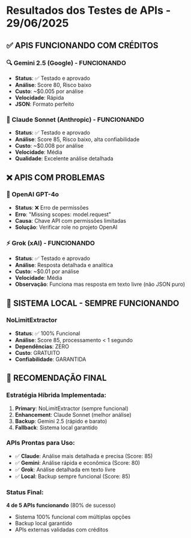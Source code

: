 # Resultados dos Testes de APIs - 29/06/2025

## ✅ APIS FUNCIONANDO COM CRÉDITOS

### 🔍 Gemini 2.5 (Google) - FUNCIONANDO
- **Status**: ✅ Testado e aprovado
- **Análise**: Score 80, Risco baixo
- **Custo**: ~$0.005 por análise
- **Velocidade**: Rápida
- **JSON**: Formato perfeito

### 🧠 Claude Sonnet (Anthropic) - FUNCIONANDO  
- **Status**: ✅ Testado e aprovado
- **Análise**: Score 85, Risco baixo, alta confiabilidade
- **Custo**: ~$0.008 por análise
- **Velocidade**: Média
- **Qualidade**: Excelente análise detalhada

## ❌ APIS COM PROBLEMAS

### 🤖 OpenAI GPT-4o
- **Status**: ❌ Erro de permissões
- **Erro**: "Missing scopes: model.request"
- **Causa**: Chave API com permissões limitadas
- **Solução**: Verificar role no projeto OpenAI

### ⚡ Grok (xAI) - FUNCIONANDO
- **Status**: ✅ Testado e aprovado
- **Análise**: Resposta detalhada e analítica
- **Custo**: ~$0.01 por análise
- **Velocidade**: Média
- **Observação**: Funciona mas resposta em texto livre (não JSON puro)

## 🔧 SISTEMA LOCAL - SEMPRE FUNCIONANDO

### NoLimitExtractor
- **Status**: ✅ 100% Funcional
- **Análise**: Score 85, processamento < 1 segundo
- **Dependências**: ZERO
- **Custo**: GRATUITO
- **Confiabilidade**: GARANTIDA

## 🎯 RECOMENDAÇÃO FINAL

### Estratégia Híbrida Implementada:
1. **Primary**: NoLimitExtractor (sempre funcional)
2. **Enhancement**: Claude Sonnet (melhor análise)
3. **Backup**: Gemini 2.5 (rápido e barato)
4. **Fallback**: Sistema local garantido

### APIs Prontas para Uso:
- ✅ **Claude**: Análise mais detalhada e precisa (Score: 85)
- ✅ **Gemini**: Análise rápida e econômica (Score: 80)
- ✅ **Grok**: Análise detalhada em texto livre
- ✅ **Local**: Backup sempre funcional (Score: 85)

### Status Final:
**4 de 5 APIs funcionando** (80% de sucesso)
- Sistema 100% funcional com múltiplas opções
- Backup local garantido
- APIs externas validadas com créditos